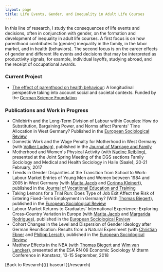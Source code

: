 ```yaml
---
layout: page
title: Life Events, Gender, and Inequality in Adult Life Courses
---
```


In this line of research, I study the consequences of life events and decisions, often in conjunction with gender, on the formation and development of inequality in adult life courses. A first focus is on how parenthood contributes to (gender) inequality in the family, in the labor market, and in health (behaviors). The second focus is on the career effects of gender and different life events and decisions that may be interpreted as productivity signals, for example, individual layoffs, studying abroad, and the receipt of occupational awards. 

### Current Project

* [The effect of parenthood on health behaviour](https://parenthealth.github.io/): A longitudinal perspective taking into account social and societal contexts. Funded by the [German Science Foundation](https://gepris.dfg.de/gepris/projekt/451944057)

### Publications and Work in Progress
* Childbirth and the Long-Term Division of Labour within Couples: How do Substitution, Bargaining Power, and Norms affect Parents' Time Allocation in West Germany? Published in the [European Sociological Review](https://doi.org/10.1093/esr/jcr026)  
* Domestic Work and the Wage Penalty for Motherhood in West Germany (with [Volker Ludwig](https://www.sowi.uni-kl.de/soziologie/team/ludwig/)), published in the [Journal of Marriage and Family](http://onlinelibrary.wiley.com/doi/10.1111/j.1741-3737.2011.00886.x/abstract)
* Motherhood and Women's Physical Activity (with [Nadine Reibling](https://www.uni-siegen.de/phil/sozialwissenschaften/soziologie/mitarbeiter/reibling_nadine/)), presented at the Joint Spring Meeting of the DGS sections Family Sociology and Medical and Health Sociology in Halle (Saale), 20-21 February, 2017  
* Trends in Gender Disparities at the Transition from School to Work: Labour Market Entries of Young Men and Women between 1984 and 2005 in West Germany (with [Marita Jacob](https://www.iss-wiso.uni-koeln.de/de/institut/personen/j/prof-dr-marita-jacob/) and [Corinna Kleinert](https://www.uni-bamberg.de/sozlangbifo/team/prof-dr-corinna-kleinert/)), published in the [Journal of Vocational Education and Training](https://doi.org/10.1080/13636820.2012.738427)
* Taking Lemons for a Trial Run: Does Type of Job Exit Affect the Risk of Entering Fixed-Term Employment in Germany? (With [Thomas Biegert](https://thomasbiegert.github.io)), published in the [European Sociological Review](https://doi.org/10.1093/esr/jcy003) 
* Labour Market Returns to Graduates’ International Experience: Exploring Cross-Country Variation in Europe (with [Marita Jacob](https://www.iss-wiso.uni-koeln.de/de/institut/personen/j/prof-dr-marita-jacob/) and [Margarida Rodrigues](https://autonoma.pt/docentes/margarida-rodrigues/)), published in the [European Sociological Review](https://academic.oup.com/esr/advance-article/doi/10.1093/esr/jcz022/5491504?guestAccessKey=0ca76bf9-84f2-466f-9259-7f83bf91ffea) 
* Cohort Changes in the Level and Dispersion of Gender Ideology after German Reunification: Results from a Natural Experiment (with [Christian Ebner](https://www.tu-braunschweig.de/sao/arbeit/team/ebner) and [Philipp Lersch](http://philipplersch.net/)), published in the [European Sociological Review](https://academic.oup.com/esr/advance-article/doi/10.1093/esr/jcaa015/5825421?guestAccessKey=753b0df7-7880-4abb-bd5a-23a60b76a910)
* Matthew Effects in the NBA (with [Thomas Biegert](https://thomasbiegert.github.io) and [Wim van Lancker](http://www.wimvanlancker.be/)), presented at the ESA RN 09 Economic Sociology Midterm Conference in Konstanz, 13-15 September, 2018

[Back to Research]({{ baseurl }}/research)
